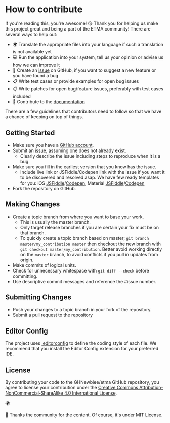 # How to contribute
If you're reading this, you're awesome! :kissing_heart: Thank you for helping us make this project great and being a part of the ETMA community! There are several ways to help out:
* :earth_africa: Translate the appropriate files into your language if such a translation is not available yet
* :computer: Run the application into your system, tell us your opinion or advise us how we can improve it
* :memo: Create an [issue](https://github.com/GHNewbiee/etma/issues) on GitHub, if you want to suggest a new feature or you have found a bug
* :clipboard: Write test cases or provide examples for open bug issues
* :clipboard: Write patches for open bug/feature issues, preferably with test cases included
* :book: Contribute to the [documentation](https://github.com/GHNewbiee/etma/documentation)

There are a few guidelines that contributors need to follow so that we have a chance of keeping on top of things.
## Getting Started
* Make sure you have a [GitHub account](https://github.com/signup/free).
* Submit an [issue](https://github.com/nolimits4web/Framework7/issues), assuming one does not already exist.
  * Clearly describe the issue including steps to reproduce when it is a bug.
* Make sure you fill in the earliest version that you know has the issue.
  * Include live link or JSFiddle/Codepen link with the issue if you want it to be discovered and resolved asap. We have few ready templates for you: iOS [JSFiddle](https://jsfiddle.net/s2n1p730/)/[Codepen](https://codepen.io/nolimits4web/pen/WRRWwN), Material [JSFiddle](https://jsfiddle.net/0ogxxcvt/)/[Codepen](https://codepen.io/nolimits4web/pen/pEPPPK)	
* Fork the repository on GitHub.
## Making Changes
* Create a topic branch from where you want to base your work.
  * This is usually the master branch.
  * Only target release branches if you are certain your fix must be on that
    branch.
  * To quickly create a topic branch based on master; `git branch
    master/my_contribution master` then checkout the new branch with `git
    checkout master/my_contribution`. Better avoid working directly on the
    `master` branch, to avoid conflicts if you pull in updates from origin.
* Make commits of logical units.
* Check for unnecessary whitespace with `git diff --check` before committing.
* Use descriptive commit messages and reference the #issue number.
## Submitting Changes
* Push your changes to a topic branch in your fork of the repository.
* Submit a pull request to the repository
## Editor Config
The project uses [.editorconfig](http://editorconfig.org/) to define the coding style of each file. We recommend that you install the Editor Config extension for your preferred IDE.

## License
By contributing your code to the GHNewbiee/etma GitHub repository, you agree to license your contribution under the [Creative Commons Attribution-NonCommercial-ShareAlike 4.0 International License](http://creativecommons.org/licenses/by-nc-sa/4.0/).






:earth_africa:

:blue_heart: Thanks the community for the content. Of course, it's under MIT License.
